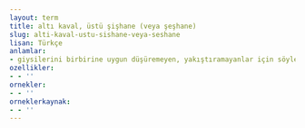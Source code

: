 ```yaml
---
layout: term
title: altı kaval, üstü şişhane (veya şeşhane)
slug: alti-kaval-ustu-sishane-veya-seshane
lisan: Türkçe
anlamlar:
- giysilerini birbirine uygun düşüremeyen, yakıştıramayanlar için söylenen bir söz
ozellikler:
- - ''
ornekler:
- - ''
orneklerkaynak:
- - ''
---
```


